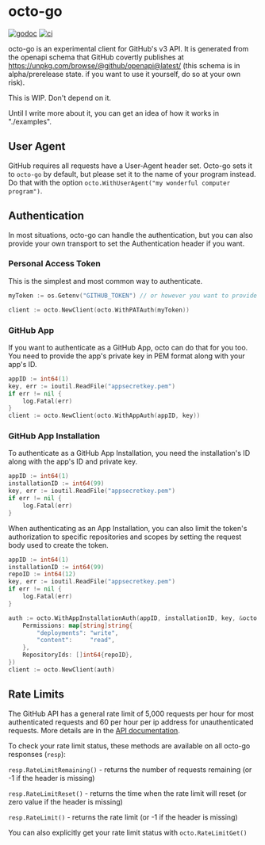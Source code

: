 # octo-go

[![godoc](https://godoc.org/github.com/WillAbides/octo-go?status.svg)](https://godoc.org/github.com/WillAbides/octo-go)
[![ci](https://github.com/WillAbides/octo-go/workflows/ci/badge.svg?branch=master&event=push)](https://github.com/WillAbides/octo-go/actions?query=workflow%3Aci+branch%3Amaster+event%3Apush)

octo-go is an experimental client for GitHub's v3 API. It is generated from the openapi schema that GitHub covertly
 publishes at https://unpkg.com/browse/@github/openapi@latest/ (this schema is in alpha/prerelease state. if you want
 to use it yourself, do so at your own risk).
 
This is WIP. Don't depend on it.

Until I write more about it, you can get an idea of how it works in "./examples".

## User Agent

GitHub requires all requests have a User-Agent header set. Octo-go sets it to `octo-go` by default, but please set it
 to the name of your program instead. Do that with the option `octo.WithUserAgent("my wonderful computer program")`.

## Authentication

In most situations, octo-go can handle the authentication, but you can also provide your own transport to set the
 Authentication header if you want.
 
### Personal Access Token

This is the simplest and most common way to authenticate.

```go
myToken := os.Getenv("GITHUB_TOKEN") // or however you want to provide your token

client := octo.NewClient(octo.WithPATAuth(myToken))
```

### GitHub App

If you want to authenticate as a GitHub App, octo can do that for you too. You need to provide the app's private key
 in PEM format along with your app's ID.

```go
appID := int64(1)
key, err := ioutil.ReadFile("appsecretkey.pem")
if err != nil {
    log.Fatal(err)
}
client := octo.NewClient(octo.WithAppAuth(appID, key))
```

### GitHub App Installation

To authenticate as a GitHub App Installation, you need the installation's ID along with the app's ID and private key.

```go
appID := int64(1)
installationID := int64(99)
key, err := ioutil.ReadFile("appsecretkey.pem")
if err != nil {
    log.Fatal(err)
}
```

When authenticating as an App Installation, you can also limit the token's authorization to specific repositories and
 scopes by setting the request body used to create the token.
 
```go
appID := int64(1)
installationID := int64(99)
repoID := int64(12)
key, err := ioutil.ReadFile("appsecretkey.pem")
if err != nil {
    log.Fatal(err)
}

auth := octo.WithAppInstallationAuth(appID, installationID, key, &octo.AppsCreateInstallationTokenReqBody{
    Permissions: map[string]string{
        "deployments": "write",
        "content":     "read",
    },
    RepositoryIds: []int64{repoID},
})
client := octo.NewClient(auth)
```

## Rate Limits

The GitHub API has a general rate limit of 5,000 requests per hour for most authenticated requests and 60 per hour per
 ip address for unauthenticated requests. More details are in the [API documentation](https://developer.github.com/v3/#rate-limiting).

To check your rate limit status, these methods are available on all octo-go responses (`resp`):

`resp.RateLimitRemaining()` - returns the number of requests remaining (or -1 if the header is missing)

`resp.RateLimitReset()` - returns the time when the rate limit will reset (or zero value if the header is missing)

`resp.RateLimit()` - returns the rate limit (or -1 if the header is missing)

You can also explicitly get your rate limit status with `octo.RateLimitGet()`

